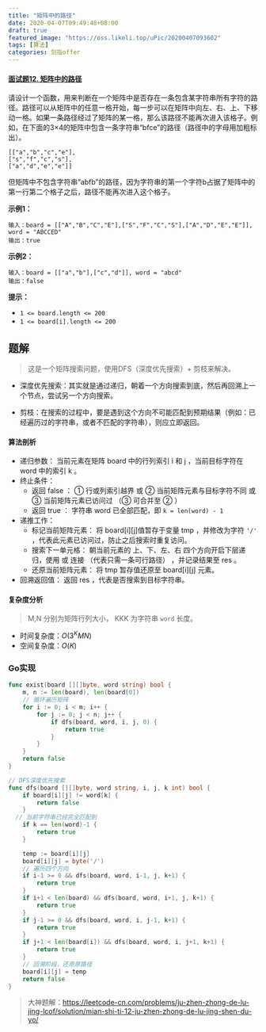 ```yaml
---
title: "矩阵中的路径"
date: 2020-04-07T09:49:48+08:00
draft: true
featured_image: "https://oss.likeli.top/uPic/20200407093602"
tags: [算法]
categories: 剑指offer
---
```


#### [面试题12. 矩阵中的路径](https://leetcode-cn.com/problems/ju-zhen-zhong-de-lu-jing-lcof/)

请设计一个函数，用来判断在一个矩阵中是否存在一条包含某字符串所有字符的路径。路径可以从矩阵中的任意一格开始，每一步可以在矩阵中向左、右、上、下移动一格。如果一条路径经过了矩阵的某一格，那么该路径不能再次进入该格子。例如，在下面的3×4的矩阵中包含一条字符串“bfce”的路径（路径中的字母用加粗标出）。

```
[["a","b","c","e"],
["s","f","c","s"],
["a","d","e","e"]]
```

但矩阵中不包含字符串“abfb”的路径，因为字符串的第一个字符b占据了矩阵中的第一行第二个格子之后，路径不能再次进入这个格子。

**示例1：**

```
输入：board = [["A","B","C","E"],["S","F","C","S"],["A","D","E","E"]], word = "ABCCED"
输出：true
```

**示例2：**

```
输入：board = [["a","b"],["c","d"]], word = "abcd"
输出：false
```

**提示：**

- `1 <= board.length <= 200`
- `1 <= board[i].length <= 200`



## 题解

> 这是一个矩阵搜索问题，使用DFS（深度优先搜索）+ 剪枝来解决。

* 深度优先搜索：其实就是通过递归，朝着一个方向搜索到底，然后再回溯上一个节点，尝试另一个方向搜索。

* 剪枝：在搜索的过程中，要是遇到这个方向不可能匹配到预期结果（例如：已经遍历过的字符串，或者不匹配的字符串），则应立即返回。

#### 算法剖析

* 递归参数： 当前元素在矩阵 board 中的行列索引 i 和 j ，当前目标字符在 word 中的索引 k 。
* 终止条件：
  * 返回 false ： ① 行或列索引越界 或 ② 当前矩阵元素与目标字符不同 或 ③ 当前矩阵元素已访问过 （③ 可合并至 ② ） 
  * 返回 true ： 字符串 word 已全部匹配，即 ` k = len(word) - 1 `
* 递推工作：
  * 标记当前矩阵元素： 将 board\[i][j]值暂存于变量 tmp ，并修改为字符 `'/'` ，代表此元素已访问过，防止之后搜索时重复访问。
  * 搜索下一单元格： 朝当前元素的 上、下、左、右 四个方向开启下层递归，使用 或 连接 （代表只需一条可行路径） ，并记录结果至 res 。
  * 还原当前矩阵元素： 将 tmp 暂存值还原至 board\[i][j] 元素。
* 回溯返回值： 返回 res ，代表是否搜索到目标字符串。

#### 复杂度分析

> M,N 分别为矩阵行列大小， KKK 为字符串 `word` 长度。

* 时间复杂度：$O(3^KMN)$
* 空间复杂度：$O(K)$

### Go实现

```go
func exist(board [][]byte, word string) bool {
	m, n := len(board), len(board[0])
    // 循环遍历矩阵
	for i := 0; i < m; i++ {
		for j := 0; j < n; j++ {
			if dfs(board, word, i, j, 0) {
				return true
			}
		}
	}
	return false
}

// DFS深度优先搜索
func dfs(board [][]byte, word string, i, j, k int) bool {
	if board[i][j] != word[k] {
		return false
	}
  // 当前字符串已经完全匹配到 
	if k == len(word)-1 {
		return true
	}

	temp := board[i][j]
	board[i][j] = byte('/')
	// 遍历四个方向
	if i-1 >= 0 && dfs(board, word, i-1, j, k+1) {
		return true
	}
	if i+1 < len(board) && dfs(board, word, i+1, j, k+1) {
		return true
	}
	if j-1 >= 0 && dfs(board, word, i, j-1, k+1) {
		return true
	}
	if j+1 < len(board[i]) && dfs(board, word, i, j+1, k+1) {
		return true
	}
    // 回溯阶段，还原原路径
	board[i][j] = temp
	return false
}
```



> 大神题解：https://leetcode-cn.com/problems/ju-zhen-zhong-de-lu-jing-lcof/solution/mian-shi-ti-12-ju-zhen-zhong-de-lu-jing-shen-du-yo/